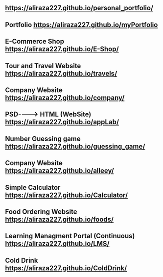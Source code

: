 https://aliraza227.github.io/personal_portfolio/
-----------------------------
Portfolio
https://aliraza227.github.io/myPortfolio
-----------------------------
E-Commerce Shop
https://aliraza227.github.io/E-Shop/
-----------------------------
Tour and Travel Website
https://aliraza227.github.io/travels/
-----------------------------
Company Website
https://aliraza227.github.io/company/
-----------------------------
PSD----> HTML (WebSite)
https://aliraza227.github.io/appLab/
-----------------------------
Number Guessing game
https://aliraza227.github.io/guessing_game/
-----------------------------
Company Website
https://aliraza227.github.io/alleey/
-----------------------------
Simple Calculator
https://aliraza227.github.io/Calculator/
-----------------------------
Food Ordering Website
https://aliraza227.github.io/foods/
-----------------------------
Learning Managment Portal (Continuous)
https://aliraza227.github.io/LMS/
-----------------------------
Cold Drink
https://aliraza227.github.io/ColdDrink/
-----------------------------
